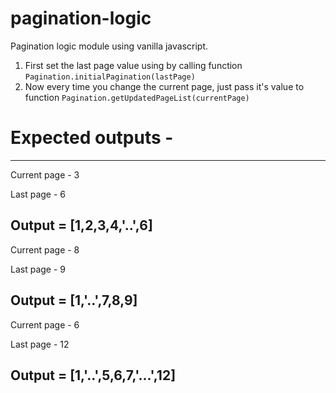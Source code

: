 # pagination-logic
Pagination logic module using vanilla javascript.

1. First set the last page value using by calling function `Pagination.initialPagination(lastPage)`
2. Now every time you change the current page, just pass it's value to function `Pagination.getUpdatedPageList(currentPage)`

# Expected outputs -
------------------------
Current page - 3

Last page - 6

Output = [1,2,3,4,'..',6]
------------------------
Current page - 8

Last page - 9

Output = [1,'..',7,8,9]
------------------------
Current page - 6

Last page - 12

Output = [1,'..',5,6,7,'...',12]
------------------------
